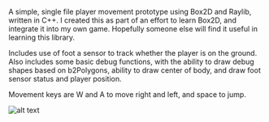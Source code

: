 A simple, single file player movement prototype using Box2D and Raylib, written in C++. I created this as part of an effort to learn Box2D, and integrate it into my own game. Hopefully someone else will find it useful in learning this library. 

Includes use of foot a sensor to track whether the player is on the ground.
Also includes some basic debug functions, with the ability to draw debug shapes based on b2Polygons, ability to draw center of body, and draw foot sensor status and player position. 

Movement keys are W and A to move right and left, and space to jump.

![alt text](https://github.com/DirgeWuff/Box2DPlayerMovement/blob/master/Images/Screenshot%202025-06-18%20at%206.14.02%E2%80%AFPM.jpg "Box2DPlayerMovement in action")
